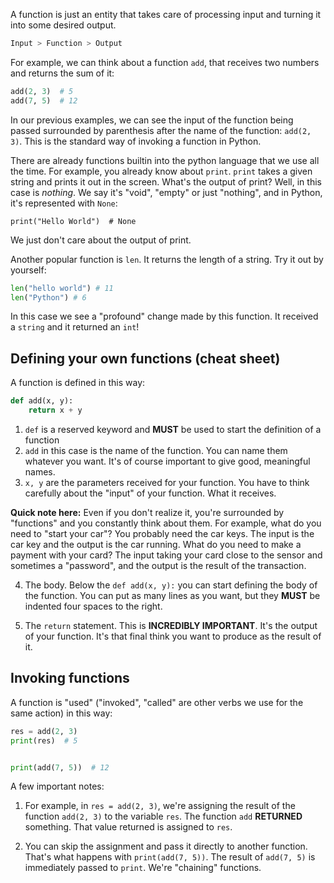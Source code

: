 A function is just an entity that takes care of processing input and turning it into some desired output.

```python
Input > Function > Output
```

For example, we can think about a function `add`, that receives two numbers and returns the sum of it:

```python
add(2, 3)  # 5
add(7, 5)  # 12
```

In our previous examples, we can see the input of the function being passed surrounded by parenthesis after the name of the function: `add(2, 3)`. This is the standard way of invoking a function in Python.

There are already functions builtin into the python language that we use all the time. For example, you already know about `print`. `print` takes a given string and prints it out in the screen. What's the output of print? Well, in this case is *nothing*. We say it's "void", "empty" or just "nothing", and in Python, it's represented with `None`:

```
print("Hello World")  # None
```

We just don't care about the output of print.

Another popular function is `len`. It returns the length of a string. Try it out by yourself:

```python
len("hello world") # 11
len("Python") # 6
```

In this case we see a "profound" change made by this function. It received a `string` and it returned an `int`!

## Defining your own functions (cheat sheet)

A function is defined in this way:

```python
def add(x, y):
    return x + y
```

1. `def` is a reserved keyword and **MUST** be used to start the definition of a function
2. `add` in this case is the name of the function. You can name them whatever you want. It's of course important to give good, meaningful names.
3. `x, y` are the parameters received for your function. You have to think carefully about the "input" of your function. What it receives. 

**Quick note here:** Even if you don't realize it, you're surrounded by "functions" and you constantly think about them. For example, what do you need to "start your car"? You probably need the car keys. The input is the car key and the output is the car running. What do you need to make a payment with your card? The input taking your card close to the sensor and sometimes a "password", and the output is the result of the transaction.

4. The body. Below the `def add(x, y):` you can start defining the body of the function. You can put as many lines as you want, but they **MUST** be indented four spaces to the right.

5. The `return` statement. This is **INCREDIBLY IMPORTANT**. It's the output of your function. It's that final think you want to produce as the result of it.

## Invoking functions

A function is "used" ("invoked", "called" are other verbs we use for the same action) in this way:

```python
res = add(2, 3)
print(res)  # 5


print(add(7, 5))  # 12
```

A few important notes:

1. For example, in `res = add(2, 3)`, we're assigning the result of the function `add(2, 3)` to the variable `res`. The function `add` **RETURNED** something. That value returned is assigned to `res`.

2. You can skip the assignment and pass it directly to another function. That's what happens with `print(add(7, 5))`. The result of `add(7, 5)` is immediately passed to `print`. We're "chaining" functions.
